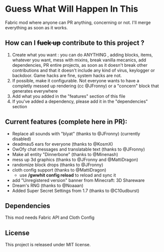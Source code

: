 
# Guess What Will Happen In This

Fabric mod where anyone can PR anything, concerning or not. I'll merge everything as soon as it works.

## How can I ~~fuck up~~ contribute to this project ?

1) Create what you want : you can do ANYTHING , adding blocks, items, whatever you want, mess with mixins, break vanilla mecanics, add dependencies, PR entire projects, as soon as it doesn't break other contributions and that it doesn't include any kind of virus, keylogger or backdoor. Game hacks are fine, system hacks are not.
2) If possible, make it configurable. Not everyone wants to have a completly messed up rendering (cc @JFronny) or a "concern" block that generates everywhere
3) Add what you added in the "features" section of this file
4) If you've added a dependency, please add it in the "dependencies" section

## Current features (complete here in PR):

- Replace all sounds with "blyat" (thanks to @JFronny) (currently disabled)
- deadmau5 ears for everyone (thanks to @KosmX)
- OwOfy chat messages and translatable text (thanks to @JFronny)
- Make all entity "Dinnerbone" (thanks to @Minenash)
- mess up 3d graphics (thanks to @JFronny and @MattiDragon)
- randomize block drops (thanks to @JFronny)
- cloth config support (thanks to @MattiDragon)
  - use **/gwwhit config reload** to reload and sync it  
- add "Unregistered version" banner from Minecraft: 3D Shareware
- Dream's RNG (thanks to @Noaaan)
- Added Super Secret Settings from 1.7 (thanks to @C10udburst)

## Dependencies

This mod needs Fabric API and Cloth Config

## License

This project is released under MIT license.
